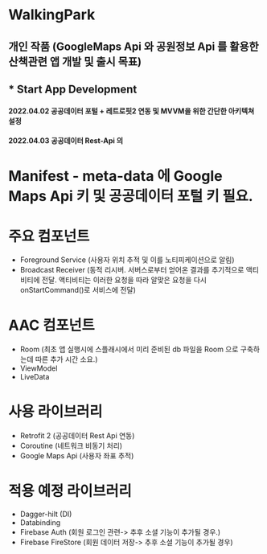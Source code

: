 # WalkingPark 
## 개인 작품 (GoogleMaps Api 와 공원정보 Api 를 활용한 산책관련 앱 개발 및 출시 목표)

## * Start App Development
#### 2022.04.02 공공데이터 포털 + 레트로핏2 연동 및 MVVM을 위한 간단한 아키텍쳐 설정
#### 2022.04.03 공공데이터 Rest-Api 의 
# Manifest - meta-data 에 Google Maps Api 키 및 공공데이터 포털 키 필요.

# 주요 컴포넌트
- Foreground Service (사용자 위치 추적 및 이를 노티피케이션으로 알림)
- Broadcast Receiver (동적 리시버. 서버스로부터 얻어온 결과를 추기적으로 액티비티에 전달. 액티비티는 이러한 요청을 따라 알맞은 요청을 다시 onStartCommand()로 서비스에 전달)

# AAC 컴포넌트
- Room (최초 앱 실행시에 스플래시에서 미리 준비된 db 파일을 Room 으로 구축하는데 따른 추가 시간 소요.)
- ViewModel
- LiveData 

# 사용 라이브러리
- Retrofit 2 (공공데이터 Rest Api 연동)
- Coroutine (네트워크 비동기 처리)
- Google Maps Api (사용자 좌표 추적)

# 적용 예정 라이브러리
- Dagger-hilt (DI)
- Databinding 
- Firebase Auth (회원 로그인 관련-> 추후 소셜 기능이 추가될 경우.)
- Firebase FireStore (회원 데이터 저장-> 추후 소셜 기능이 추가될 경우)

